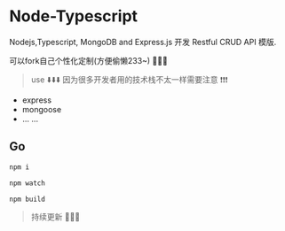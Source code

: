 # Node-Typescript

Nodejs,Typescript, MongoDB and Express.js 开发 Restful CRUD API 模版.

可以fork自己个性化定制(方便偷懒233~) 🤗🤗🤗

> use ⬇️️️️️️️️️⬇️⬇️ 因为很多开发者用的技术栈不太一样需要注意 ❗❗❗

- express
- mongoose
- ... ...

## Go
``` bash
npm i

npm watch

npm build
```


> 持续更新 💖💖💖